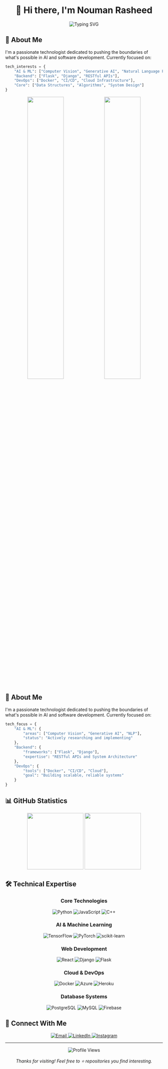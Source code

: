 # <div align="center">👋 Hi there, I'm Nouman Rasheed</div>

<div align="center">
    <img src="https://readme-typing-svg.herokuapp.com?font=Fira+Code&weight=1000&size=25&pause=1000&color=39D353&center=true&vCenter=true&width=500&lines=Development+%7C+Research;Computer+Vision+%7C+Gen+AI+%7C+NLP;Always+learning%2C+always+growing" alt="Typing SVG" />
</div>

## 🚀 About Me

I'm a passionate technologist dedicated to pushing the boundaries of what's possible in AI and software development. Currently focused on:

```python
tech_interests = {
    "AI & ML": ["Computer Vision", "Generative AI", "Natural Language Processing"],
    "Backend": ["Flask", "Django", "RESTful APIs"],
    "DevOps": ["Docker", "CI/CD", "Cloud Infrastructure"],
    "Core": ["Data Structures", "Algorithms", "System Design"]
}
```

</div>

<p align="center">
  <img width="48%" src="https://github-readme-stats.vercel.app/api?username=Nouman945&theme=merko&count_private=true&show_icons=true&include_all_commits=true&hide_border=true&hide_title=true" />
  <img width="48%" src="https://github-readme-streak-stats.herokuapp.com/?user=Nouman945&theme=merko&hide_border=true" />
</p>

## 🚀 About Me

I'm a passionate technologist dedicated to pushing the boundaries of what's possible in AI and software development. Currently focused on:

```python
tech_focus = {
    "AI & ML": {
        "areas": ["Computer Vision", "Generative AI", "NLP"],
        "status": "Actively researching and implementing"
    },
    "Backend": {
        "frameworks": ["Flask", "Django"],
        "expertise": "RESTful APIs and System Architecture"
    },
    "DevOps": {
        "tools": ["Docker", "CI/CD", "Cloud"],
        "goal": "Building scalable, reliable systems"
    }
}
```

## 📊 GitHub Statistics

<div align="center">
  <img height="180em" src="https://github-readme-stats.vercel.app/api?username=Nouman945&theme=github_dark&show_icons=true&hide_border=true&count_private=true&include_all_commits=true&custom_title=GitHub Statistics"/>
  
  <img height="180em" src="https://github-readme-streak-stats.herokuapp.com/?user=Nouman945&theme=github-dark&hide_border=true"/>
</div>

## 🛠️ Technical Expertise

<div align="center">

### Core Technologies
![Python](https://img.shields.io/badge/Python-3776AB?style=for-the-badge&logo=python&logoColor=white)
![JavaScript](https://img.shields.io/badge/JavaScript-F7DF1E?style=for-the-badge&logo=javascript&logoColor=black)
![C++](https://img.shields.io/badge/C++-00599C?style=for-the-badge&logo=cplusplus&logoColor=white)

### AI & Machine Learning
![TensorFlow](https://img.shields.io/badge/TensorFlow-FF6F00?style=for-the-badge&logo=tensorflow&logoColor=white)
![PyTorch](https://img.shields.io/badge/PyTorch-EE4C2C?style=for-the-badge&logo=pytorch&logoColor=white)
![scikit-learn](https://img.shields.io/badge/scikit--learn-F7931E?style=for-the-badge&logo=scikit-learn&logoColor=white)

### Web Development
![React](https://img.shields.io/badge/React-61DAFB?style=for-the-badge&logo=react&logoColor=black)
![Django](https://img.shields.io/badge/Django-092E20?style=for-the-badge&logo=django&logoColor=white)
![Flask](https://img.shields.io/badge/Flask-000000?style=for-the-badge&logo=flask&logoColor=white)

### Cloud & DevOps
![Docker](https://img.shields.io/badge/Docker-2496ED?style=for-the-badge&logo=docker&logoColor=white)
![Azure](https://img.shields.io/badge/Azure-0089D6?style=for-the-badge&logo=microsoft-azure&logoColor=white)
![Heroku](https://img.shields.io/badge/Heroku-430098?style=for-the-badge&logo=heroku&logoColor=white)

### Database Systems
![PostgreSQL](https://img.shields.io/badge/PostgreSQL-316192?style=for-the-badge&logo=postgresql&logoColor=white)
![MySQL](https://img.shields.io/badge/MySQL-4479A1?style=for-the-badge&logo=mysql&logoColor=white)
![Firebase](https://img.shields.io/badge/Firebase-FFCA28?style=for-the-badge&logo=firebase&logoColor=black)

</div>

## 🤝 Connect With Me

<div align="center">
  <a href="mailto:muhmmadnouman945@gmail.com">
    <img src="https://img.shields.io/badge/Gmail-D14836?style=for-the-badge&logo=gmail&logoColor=white" alt="Email"/>
  </a>
  <a href="https://www.linkedin.com/in/nouman-rasheed-5a003b157">
    <img src="https://img.shields.io/badge/LinkedIn-0077B5?style=for-the-badge&logo=linkedin&logoColor=white" alt="LinkedIn"/>
  </a>
  <a href="https://www.instagram.com/_nouman_r">
    <img src="https://img.shields.io/badge/Instagram-E4405F?style=for-the-badge&logo=instagram&logoColor=white" alt="Instagram"/>
  </a>
</div>

---

<div align="center">
  <img src="https://komarev.com/ghpvc/?username=Nouman945&color=brightgreen&style=flat-square" alt="Profile Views"/>
  <br/><br/>
  <i>Thanks for visiting! Feel free to ⭐ repositories you find interesting.</i>
</div>
